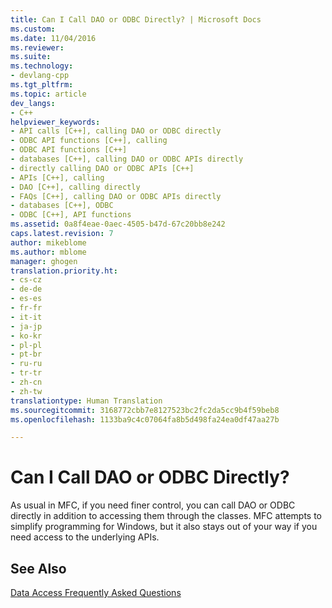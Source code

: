 ```yaml
---
title: Can I Call DAO or ODBC Directly? | Microsoft Docs
ms.custom: 
ms.date: 11/04/2016
ms.reviewer: 
ms.suite: 
ms.technology:
- devlang-cpp
ms.tgt_pltfrm: 
ms.topic: article
dev_langs:
- C++
helpviewer_keywords:
- API calls [C++], calling DAO or ODBC directly
- ODBC API functions [C++], calling
- ODBC API functions [C++]
- databases [C++], calling DAO or ODBC APIs directly
- directly calling DAO or ODBC APIs [C++]
- APIs [C++], calling
- DAO [C++], calling directly
- FAQs [C++], calling DAO or ODBC APIs directly
- databases [C++], ODBC
- ODBC [C++], API functions
ms.assetid: 0a8f4eae-0aec-4505-b47d-67c20bb8e242
caps.latest.revision: 7
author: mikeblome
ms.author: mblome
manager: ghogen
translation.priority.ht:
- cs-cz
- de-de
- es-es
- fr-fr
- it-it
- ja-jp
- ko-kr
- pl-pl
- pt-br
- ru-ru
- tr-tr
- zh-cn
- zh-tw
translationtype: Human Translation
ms.sourcegitcommit: 3168772cbb7e8127523bc2fc2da5cc9b4f59beb8
ms.openlocfilehash: 1133ba9c4c07064fa8b5d498fa24ea0df47aa27b

---
```

# Can I Call DAO or ODBC Directly?
As usual in MFC, if you need finer control, you can call DAO or ODBC directly in addition to accessing them through the classes. MFC attempts to simplify programming for Windows, but it also stays out of your way if you need access to the underlying APIs.  
  
## See Also  
 [Data Access Frequently Asked Questions](../data/data-access-frequently-asked-questions-mfc-data-access.md)


<!--HONumber=Jan17_HO2-->


